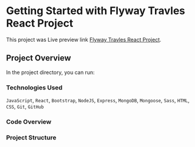 # Getting Started with Flyway Travles React Project

This project was Live preview link [Flyway Travles React Project](https://flyway-travles-react.netlify.app).

## Project Overview

In the project directory, you can run:

### Technologies Used

`JavaScript`, `React`, `Bootstrap`, `NodeJS`, `Express`, `MongoDB`, `Mongoose`, `Sass`, `HTML`, `CSS`, `Git`, `GitHub`

### Code Overview

### Project Structure
